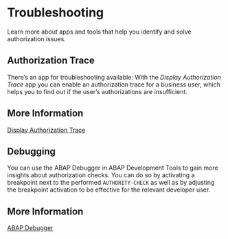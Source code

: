 <!-- loio4bc934be6436413ca94939f218329e82 -->

# Troubleshooting

Learn more about apps and tools that help you identify and solve authorization issues.

 <a name="loio5c8c93185e084b33b8a5e9c55a249626"/>

<!-- loio5c8c93185e084b33b8a5e9c55a249626 -->

## Authorization Trace

There’s an app for troubleshooting available: With the *Display Authorization Trace* app you can enable an authorization trace for a business user, which helps you to find out if the user’s authorizations are insufficient.



<a name="loio5c8c93185e084b33b8a5e9c55a249626__section_jbv_hn3_bqb"/>

## More Information

[Display Authorization Trace](https://help.sap.com/viewer/65de2977205c403bbc107264b8eccf4b/Cloud/en-US/79b3c9b7701248fe83b81d4b15134e8d.html) 

 <a name="loiobb785eec5cab45939ca2f0f51cd48671"/>

<!-- loiobb785eec5cab45939ca2f0f51cd48671 -->

## Debugging

You can use the ABAP Debugger in ABAP Development Tools to gain more insights about authorization checks. You can do so by activating a breakpoint next to the performed `AUTHORITY-CHECK` as well as by adjusting the breakpoint activation to be effective for the relevant developer user.



<a name="loiobb785eec5cab45939ca2f0f51cd48671__section_zzy_sn3_bqb"/>

## More Information

[ABAP Debugger](https://help.sap.com/viewer/5371047f1273405bb46725a417f95433/Cloud/en-US/4ec365a66e391014adc9fffe4e204223.html)

